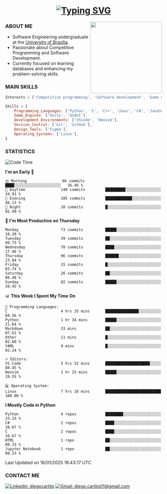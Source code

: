 <h1 align="center">
  <a href="https://git.io/typing-svg"><img src="https://readme-typing-svg.herokuapp.com?font=Special+Elite&size=35&duration=4000&pause=1000&color=20C20E&center=true&vCenter=true&width=500&height=70&lines=Hi%2C+I'm+Diego." alt="Typing SVG" /></a>
</h1>

<img align='right' src="https://media.giphy.com/media/VLzbEtlbwJUFljcRbf/giphy.gif?cid=790b7611db1hpcyxpht9vb2qapag4g251jevgml0ve3z438o&ep=v1_gifs_search&rid=giphy.gif&ct=g" width="230">

### ABOUT ME

- Software Engineering undergraduate at the [University of Brasília](http://www.unb.br).
- Passionate about Competitive Programming and Software Development.
- Currently focused on learning databases and enhancing my problem-solving skills.

### MAIN SKILLS

```javascript
Interests = ['Competitive programming', 'Software development', 'Game development', 'Artificial intelligence']

Skills = {
    Programming_Languages: ['Python', 'C', 'C++', 'Java', 'C#', 'JavaScript', 'HTML', 'CSS', 'Assembly (RISC-V)'],
    Game_Engines: ['Unity', 'Godot'],
    Development_Environments: ['VSCode', 'Neovim'],
    Version_Control: ['Git', 'GitHub'],
    Design_Tools: ['Figma'],
    Operating_Systems: ['Linux'],
}
```

### STATISTICS

<!--START_SECTION:waka-->
![Code Time](http://img.shields.io/badge/Code%20Time-26%20hrs%2055%20mins-blue)

**I'm an Early 🐤** 

```text
🌞 Morning                66 commits          ████░░░░░░░░░░░░░░░░░░░░░   16.46 % 
🌆 Daytime                140 commits         █████████░░░░░░░░░░░░░░░░   34.91 % 
🌃 Evening                185 commits         ████████████░░░░░░░░░░░░░   46.13 % 
🌙 Night                  10 commits          █░░░░░░░░░░░░░░░░░░░░░░░░   02.49 % 
```
📅 **I'm Most Productive on Thursday** 

```text
Monday                   73 commits          █████░░░░░░░░░░░░░░░░░░░░   18.20 % 
Tuesday                  39 commits          ██░░░░░░░░░░░░░░░░░░░░░░░   09.73 % 
Wednesday                70 commits          ████░░░░░░░░░░░░░░░░░░░░░   17.46 % 
Thursday                 96 commits          ██████░░░░░░░░░░░░░░░░░░░   23.94 % 
Friday                   15 commits          █░░░░░░░░░░░░░░░░░░░░░░░░   03.74 % 
Saturday                 26 commits          ██░░░░░░░░░░░░░░░░░░░░░░░   06.48 % 
Sunday                   82 commits          █████░░░░░░░░░░░░░░░░░░░░   20.45 % 
```


📊 **This Week I Spent My Time On** 

```text
💬 Programming Languages: 
C                        4 hrs 25 mins       ███████████████░░░░░░░░░░   60.56 % 
Python                   1 hr 34 mins        █████░░░░░░░░░░░░░░░░░░░░   21.64 % 
Markdown                 33 mins             ██░░░░░░░░░░░░░░░░░░░░░░░   07.61 % 
Other                    11 mins             █░░░░░░░░░░░░░░░░░░░░░░░░   02.60 % 
YAML                     9 mins              █░░░░░░░░░░░░░░░░░░░░░░░░   02.24 % 

🔥 Editors: 
VS Code                  5 hrs 52 mins       ████████████████████░░░░░   80.45 % 
Neovim                   1 hr 25 mins        █████░░░░░░░░░░░░░░░░░░░░   19.55 % 

💻 Operating System: 
Linux                    7 hrs 18 mins       █████████████████████████   100.00 % 
```

**I Mostly Code in Python** 

```text
Python                   4 repos             ████████░░░░░░░░░░░░░░░░░   33.33 % 
C#                       2 repos             ████░░░░░░░░░░░░░░░░░░░░░   16.67 % 
C                        2 repos             ████░░░░░░░░░░░░░░░░░░░░░   16.67 % 
HTML                     1 repo              ██░░░░░░░░░░░░░░░░░░░░░░░   08.33 % 
Jupyter Notebook         1 repo              ██░░░░░░░░░░░░░░░░░░░░░░░   08.33 % 
```




 Last Updated on 16/01/2025 18:43:17 UTC
<!--END_SECTION:waka-->
### CONTACT ME

[![Linkedin: diegocarlito](https://img.shields.io/badge/-diegocarlito-blue?style=flat-square&logo=Linkedin&logoColor=white&link=https://www.linkedin.com/in/diegocarlito/)](https://www.linkedin.com/in/diegocarlito/)
[![Gmail: diego.carlito01@gmail.com](https://img.shields.io/badge/-diego.carlito01@gmail.com-c14438?style=flat-square&logo=Gmail&logoColor=white&link=mailto:diego.carlito01@gmail.com)](mailto:diego.carlito01@gmail.com)
